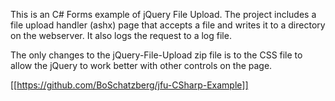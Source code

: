 This is an C# Forms example of jQuery File Upload.  The project includes a file upload handler (ashx) page that accepts a file and writes it to a directory on the webserver.  It also logs the request to a log file.

The only changes to the jQuery-File-Upload zip file is to the CSS file to allow the jQuery to work better with other controls on the page.

[[https://github.com/BoSchatzberg/jfu-CSharp-Example]]